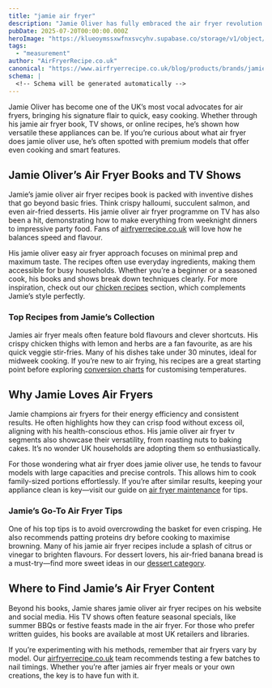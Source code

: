 ```yaml
---
title: "jamie air fryer"
description: "Jamie Oliver has fully embraced the air fryer revolution with books, TV shows, and mouthwatering recipes. From his jamie air fryer book to his popular TV programme, he’s making quick meals effortless. Whether you’re after crispy chicken or healthy veg, Jamie’s got you covered."
pubDate: 2025-07-20T00:00:00.000Z
heroImage: "https://klueoymssxwfnxsvcyhv.supabase.co/storage/v1/object/public/Shmucket/jamie-air-fryer.png"
tags:
  - "measurement"
author: "AirFryerRecipe.co.uk"
canonical: "https://www.airfryerrecipe.co.uk/blog/products/brands/jamie/jamie-air-fryer"
schema: |
  <!-- Schema will be generated automatically -->
---
```


<p id="">Jamie Oliver has become one of the UK’s most vocal advocates for air fryers, bringing his signature flair to quick, easy cooking. Whether through his jamie air fryer book, TV shows, or online recipes, he’s shown how versatile these appliances can be. If you’re curious about what air fryer does jamie oliver use, he’s often spotted with premium models that offer even cooking and smart features.</p><h2 id="">Jamie Oliver’s Air Fryer Books and TV Shows</h2><p id="">Jamie’s jamie oliver air fryer recipes book is packed with inventive dishes that go beyond basic fries. Think crispy halloumi, succulent salmon, and even air-fried desserts. His jamie oliver air fryer programme on TV has also been a hit, demonstrating how to make everything from weeknight dinners to impressive party food. Fans of <a href="https://www.airfryerrecipe.co.uk/recipes" id="">airfryerrecipe.co.uk</a> will love how he balances speed and flavour.</p><p id="">His jamie oliver easy air fryer approach focuses on minimal prep and maximum taste. The recipes often use everyday ingredients, making them accessible for busy households. Whether you’re a beginner or a seasoned cook, his books and shows break down techniques clearly. For more inspiration, check out our <a href="https://www.airfryerrecipe.co.uk/recipe-category/chicken" id="">chicken recipes</a> section, which complements Jamie’s style perfectly.</p><h3 id="">Top Recipes from Jamie’s Collection</h3><p id="">Jamies air fryer meals often feature bold flavours and clever shortcuts. His crispy chicken thighs with lemon and herbs are a fan favourite, as are his quick veggie stir-fries. Many of his dishes take under 30 minutes, ideal for midweek cooking. If you’re new to air frying, his recipes are a great starting point before exploring <a href="https://www.airfryerrecipe.co.uk/air-fryer-conversion-chart" id="">conversion charts</a> for customising temperatures.</p><h2 id="">Why Jamie Loves Air Fryers</h2><p id="">Jamie champions air fryers for their energy efficiency and consistent results. He often highlights how they can crisp food without excess oil, aligning with his health-conscious ethos. His jamie oliver air fryer tv segments also showcase their versatility, from roasting nuts to baking cakes. It’s no wonder UK households are adopting them so enthusiastically.</p><p id="">For those wondering what air fryer does jamie oliver use, he tends to favour models with large capacities and precise controls. This allows him to cook family-sized portions effortlessly. If you’re after similar results, keeping your appliance clean is key—visit our guide on <a href="https://www.airfryerrecipe.co.uk/air-fryer-cleaner" id="">air fryer maintenance</a> for tips.</p><h3 id="">Jamie’s Go-To Air Fryer Tips</h3><p id="">One of his top tips is to avoid overcrowding the basket for even crisping. He also recommends patting proteins dry before cooking to maximise browning. Many of his jamie air fryer recipes include a splash of citrus or vinegar to brighten flavours. For dessert lovers, his air-fried banana bread is a must-try—find more sweet ideas in our <a href="https://www.airfryerrecipe.co.uk/recipe-category/dessert" id="">dessert category</a>.</p><h2 id="">Where to Find Jamie’s Air Fryer Content</h2><p id="">Beyond his books, Jamie shares jamie oliver air fryer recipes on his website and social media. His TV shows often feature seasonal specials, like summer BBQs or festive feasts made in the air fryer. For those who prefer written guides, his books are available at most UK retailers and libraries.</p><p id="">If you’re experimenting with his methods, remember that air fryers vary by model. Our <a href="https://www.airfryerrecipe.co.uk" id="">airfryerrecipe.co.uk</a> team recommends testing a few batches to nail timings. Whether you’re after jamies air fryer meals or your own creations, the key is to have fun with it.</p>
